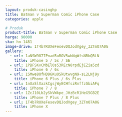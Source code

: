 ```yaml
---
layout: produk-casinghp
title: Batman v Superman Comic iPhone Case
categories: apple

# Produk
product-title: Batman v Superman Comic iPhone Case
harga: 90000
sku: hn-1481
image-drive: 1T4b7RUXeFesevDQJodVgey_3ZTmO7A0G
gallery:
  - url: 1aNSW9877Pnad5uBOV5wbNgWfsNRbQRLN
    title: iPhone 5 / 5s / SE
  - url: 1PBFSKvCMbEl0s53REcN8rpdEjEZia5zd
    title: iPhone 6 / 6s
  - url: 1SMwe8OfHD96KuOSkUtwvgN9-sL2LNj9y
    title: iPhone 6 Plus / 6s Plus
  - url: 1nUaSlXazkCgsjWyECHfsiRnffzGbiAFq
    title: iPhone 7 / 8
  - url: 1ZcJ10Lb2ySkVWkpe_JHzBcR1HeG5GB2E
    title: iPhone 7 Plus / 8 Plus
  - url: 1T4b7RUXeFesevDQJodVgey_3ZTmO7A0G
    title: iPhone X
---
```

